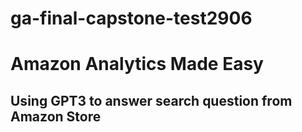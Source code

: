 # ga-final-capstone-test2906

# Amazon Analytics Made Easy
## Using GPT3 to answer search question from Amazon Store



